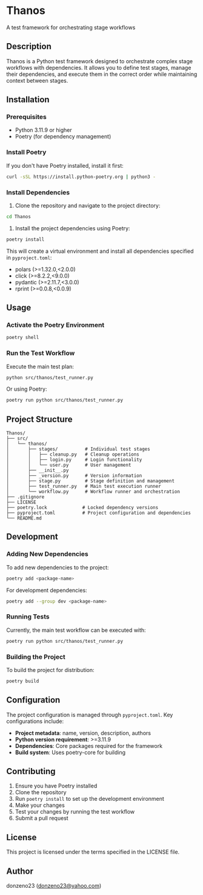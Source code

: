 # Thanos

A test framework for orchestrating stage workflows

## Description

Thanos is a Python test framework designed to orchestrate complex stage workflows with dependencies. It allows you to define test stages, manage their dependencies, and execute them in the correct order while maintaining context between stages.

## Installation

### Prerequisites

- Python 3.11.9 or higher
- Poetry (for dependency management)

### Install Poetry

If you don't have Poetry installed, install it first:

```bash
curl -sSL https://install.python-poetry.org | python3 -
```

### Install Dependencies

1. Clone the repository and navigate to the project directory:

```bash
cd Thanos
```

1. Install the project dependencies using Poetry:

```bash
poetry install
```

This will create a virtual environment and install all dependencies specified in `pyproject.toml`:

- polars (>=1.32.0,<2.0.0)
- click (>=8.2.2,<9.0.0)
- pydantic (>=2.11.7,<3.0.0)
- rprint (>=0.0.8,<0.0.9)

## Usage

### Activate the Poetry Environment

```bash
poetry shell
```

### Run the Test Workflow

Execute the main test plan:

```bash
python src/thanos/test_runner.py
```

Or using Poetry:

```bash
poetry run python src/thanos/test_runner.py
```

## Project Structure

```text
Thanos/
├── src/
│   └── thanos/
│       ├── stages/          # Individual test stages
│       │   ├── cleanup.py   # Cleanup operations
│       │   ├── login.py     # Login functionality
│       │   └── user.py      # User management
│       ├── __init__.py
│       ├── _version.py      # Version information
│       ├── stage.py         # Stage definition and management
│       ├── test_runner.py   # Main test execution runner
│       └── workflow.py      # Workflow runner and orchestration
├── .gitignore
├── LICENSE
├── poetry.lock             # Locked dependency versions
├── pyproject.toml          # Project configuration and dependencies
└── README.md
```

## Development

### Adding New Dependencies

To add new dependencies to the project:

```bash
poetry add <package-name>
```

For development dependencies:

```bash
poetry add --group dev <package-name>
```

### Running Tests

Currently, the main test workflow can be executed with:

```bash
poetry run python src/thanos/test_runner.py
```

### Building the Project

To build the project for distribution:

```bash
poetry build
```

## Configuration

The project configuration is managed through `pyproject.toml`. Key configurations include:

- **Project metadata**: name, version, description, authors
- **Python version requirement**: >=3.11.9
- **Dependencies**: Core packages required for the framework
- **Build system**: Uses poetry-core for building

## Contributing

1. Ensure you have Poetry installed
2. Clone the repository
3. Run `poetry install` to set up the development environment
4. Make your changes
5. Test your changes by running the test workflow
6. Submit a pull request

## License

This project is licensed under the terms specified in the LICENSE file.

## Author

donzeno23 ([donzeno23@yahoo.com](mailto:donzeno23@yahoo.com))